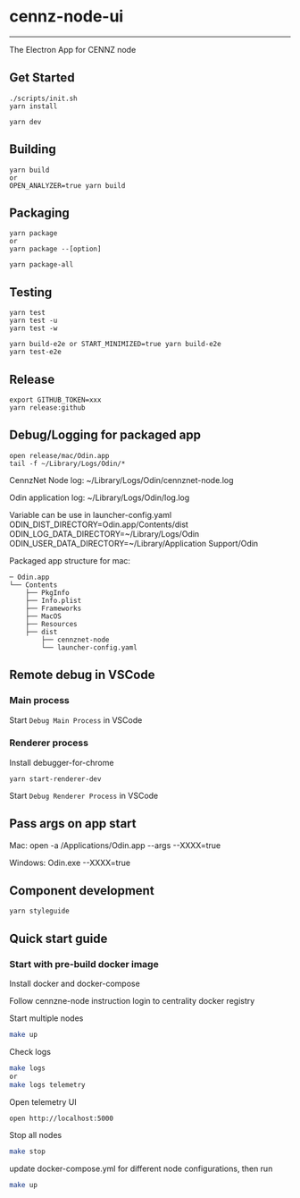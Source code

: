 # cennz-node-ui

---

The Electron App for CENNZ node

## Get Started

```shell
./scripts/init.sh
yarn install
```

```shell
yarn dev
```

## Building

```shell
yarn build
or
OPEN_ANALYZER=true yarn build
```

## Packaging

```shell
yarn package
or
yarn package --[option]
```

```shell
yarn package-all
```

## Testing

```shell
yarn test
yarn test -u
yarn test -w
```

```shell
yarn build-e2e or START_MINIMIZED=true yarn build-e2e
yarn test-e2e
```

## Release

```shell
export GITHUB_TOKEN=xxx
yarn release:github
```

## Debug/Logging for packaged app

```shell
open release/mac/Odin.app
tail -f ~/Library/Logs/Odin/*
```

CennzNet Node log:
~/Library/Logs/Odin/cennznet-node.log

Odin application log:
~/Library/Logs/Odin/log.log

Variable can be use in launcher-config.yaml
ODIN_DIST_DIRECTORY=Odin.app/Contents/dist
ODIN_LOG_DATA_DIRECTORY=~/Library/Logs/Odin
ODIN_USER_DATA_DIRECTORY=~/Library/Application Support/Odin

Packaged app structure for mac:

```
─ Odin.app
└── Contents
    ├── PkgInfo
    ├── Info.plist
    ├── Frameworks
    ├── MacOS
    ├── Resources
    ├── dist
        ├── cennznet-node
        └── launcher-config.yaml
```

## Remote debug in VSCode

### Main process

Start `Debug Main Process` in VSCode

### Renderer process

Install debugger-for-chrome

```shell
yarn start-renderer-dev
```

Start `Debug Renderer Process` in VSCode

## Pass args on app start

Mac:
open -a /Applications/Odin.app --args --XXXX=true

Windows:
Odin.exe --XXXX=true

## Component development

`yarn styleguide`

## Quick start guide

### Start with pre-build docker image

Install docker and docker-compose

Follow cennzne-node instruction login to centrality docker registry

Start multiple nodes
```bash
make up
```

Check logs
```bash
make logs
or
make logs telemetry
```
Open telemetry UI
```bash
open http://localhost:5000
```

Stop all nodes
```bash
make stop
```

update docker-compose.yml for different node configurations, then run
```bash
make up
```
